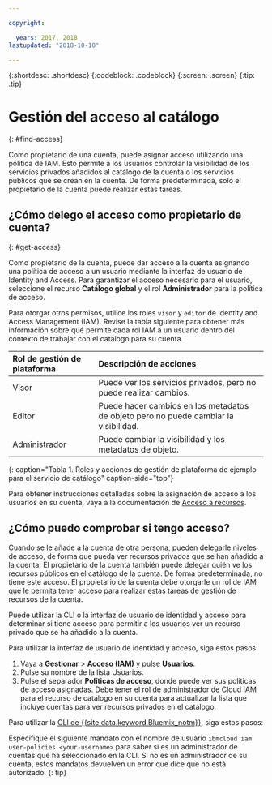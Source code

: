 ```yaml
---

copyright:

  years: 2017, 2018
lastupdated: "2018-10-10"

---
```


{:shortdesc: .shortdesc}
{:codeblock: .codeblock}
{:screen: .screen}
{:tip: .tip}

# Gestión del acceso al catálogo
{: #find-access}

Como propietario de una cuenta, puede asignar acceso utilizando una política de IAM. Esto permite a los usuarios controlar la visibilidad de los servicios privados añadidos al catálogo de la cuenta o los servicios públicos que se crean en la cuenta. De forma predeterminada, solo el propietario de la cuenta puede realizar estas tareas.

## ¿Cómo delego el acceso como propietario de cuenta?
{: #get-access}

Como propietario de la cuenta, puede dar acceso a la cuenta asignando una política de acceso a un usuario mediante la interfaz de usuario de Identity and Access. Para garantizar el acceso necesario para el usuario, seleccione el recurso **Catálogo global** y el rol **Administrador** para la política de acceso.

Para otorgar otros permisos, utilice los roles `visor` y `editor` de Identity and Access Management (IAM). Revise la tabla siguiente para obtener más información sobre qué permite cada rol IAM a un usuario dentro del contexto de trabajar con el catálogo para su cuenta.

| Rol de gestión de plataforma | Descripción de acciones |
|:-----------------|:-----------------|
| Visor | Puede ver los servicios privados, pero no puede realizar cambios. |
| Editor | Puede hacer cambios en los metadatos de objeto pero no puede cambiar la visibilidad. |
| Administrador | Puede cambiar la visibilidad y los metadatos de objeto.  |
{: caption="Tabla 1. Roles y acciones de gestión de plataforma de ejemplo para el servicio de catálogo" caption-side="top"}

Para obtener instrucciones detalladas sobre la asignación de acceso a los usuarios en su cuenta, vaya a la documentación de [Acceso a recursos](/docs/iam/mngiam.html#iammanidaccser#resourceaccess).

## ¿Cómo puedo comprobar si tengo acceso?

Cuando se le añade a la cuenta de otra persona, pueden delegarle niveles de acceso, de forma que pueda ver recursos privados que se han añadido a la cuenta. El propietario de la cuenta también puede delegar quién ve los recursos públicos en el catálogo de la cuenta. De forma predeterminada, no tiene este acceso. El propietario de la cuenta debe otorgarle un rol de IAM que le permita tener acceso para realizar estas tareas de gestión de recursos de la cuenta.

Puede utilizar la CLI o la interfaz de usuario de identidad y acceso para determinar si tiene acceso para permitir a los usuarios ver un recurso privado que se ha añadido a la cuenta.

Para utilizar la interfaz de usuario de identidad y acceso, siga estos pasos:

1. Vaya a **Gestionar** > **Acceso (IAM)** y pulse **Usuarios**.
2. Pulse su nombre de la lista Usuarios.
3. Pulse el separador **Políticas de acceso**, donde puede ver sus políticas de acceso asignadas. Debe tener el rol de administrador de Cloud IAM para el recurso de catálogo en su cuenta para actualizar la lista que incluye cuentas para ver recursos privados en el catálogo.

Para utilizar la [CLI de {{site.data.keyword.Bluemix_notm}}](/docs/cli/reference/ibmcloud/bx_cli.html#ibmcloud_commands_iam), siga estos pasos:

Especifique el siguiente mandato con el nombre de usuario `ibmcloud iam user-policies <your-username>` para saber si es un administrador de cuentas que ha seleccionado en la CLI. Si no es un administrador de su cuenta, estos mandatos devuelven un error que dice que no está autorizado.
{: tip}
